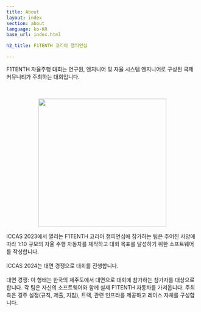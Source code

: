 ```yaml
---
title: About
layout: index
section: about
language: ko-KR
base_url: index.html

h2_title: F1TENTH 코리아 챔피언십

---
```


F1TENTH 자율주행 대회는 연구원, 엔지니어 및 자율 시스템 엔지니어로 구성된 국제 커뮤니티가 주최하는 대회입니다.

<br>
<br>

<center>
<a href="#" class="image main"><img src="../images/F1TENTH/f1tenth_video.gif"  style="width: 35vw" alt="" /></a>
</center>

ICCAS 2023에서 열리는 F1TENTH 코리아 챔피언십에 참가하는 팀은 주어진 사양에 따라 1:10 규모의 자율 주행 자동차를 제작하고 대회 목표를 달성하기 위한 소프트웨어를 작성합니다.
<br>
<br>
ICCAS 2024는 대면 경쟁으로 대회를 진행합니다.
<br>
<br>
대면 경쟁: 이 형태는 한국의 제주도에서 대면으로 대회에 참가하는 참가자를 대상으로 합니다. 각 팀은 자신의 소프트웨어와 함께 실제 F1TENTH 자동차를 가져옵니다. 주최 측은 경주 설정(규칙, 제출, 지침), 트랙, 관련 인프라를 제공하고 레이스 자체를 구성합니다.
<br>
<br>

<!-- <center>
<a href="https://2023.iccas.org/" class="image main"><img src="../images/iccas.png"  style="width: 25vw" alt="국제제어자동화로봇시스템학회" /></a>
</center>
<br>
<center>
<a href="#" class="image main"><img src="../images/F1TENTH/f1tenth_korea_logo.jpg"  style="width: 35vw" alt="" /></a>
</center> -->
